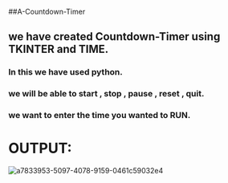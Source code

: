##A-Countdown-Timer
##  we have created Countdown-Timer using TKINTER and TIME.
###  In this we have used python. 
### we will be able to start , stop , pause , reset , quit.
### we want to enter the time you wanted to RUN.
 
 
 
 
 
 # OUTPUT:


![a7833953-5097-4078-9159-0461c59032e4](https://user-images.githubusercontent.com/113525732/196134188-b3ddd578-f31e-4666-ad6d-5c0efaf26f51.jpg)


